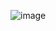 ![image](https://user-images.githubusercontent.com/113089483/227122739-47b7b85d-b53e-4839-9864-143e83fb5c46.png)
